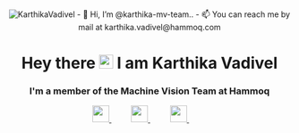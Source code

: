 

<p align="center"> <img src="https://user-images.githubusercontent.com/97623475/160863449-d7216d9d-584c-46e2-8e36-88457a715829.jpg" alt="KarthikaVadivel" />
- 👋 Hi, I’m @karthika-mv-team..
- 📫 You can reach me by mail at karthika.vadivel@hammoq.com

<h1 align="center">
Hey there <img src="https://media.giphy.com/media/hvRJCLFzcasrR4ia7z/giphy.gif" width="25px"> I am Karthika Vadivel </h1>
<h3 align="center">I'm a member of the Machine Vision Team at Hammoq </h3>
 
 <p align='center'>
   <a href="https://www.linkedin.com/in/karthivadivel/">
     <img height="30"  src="https://raw.githubusercontent.com/peterthehan/peterthehan/master/assets/linkedin.svg" />
   </a>&nbsp;&nbsp;&nbsp;&nbsp;&nbsp;&nbsp;&nbsp;&nbsp;
   
   <a href= "https://github.com/car-thee-ca/Viola-Jones-Face-Recognition/files/5793724/Karthika_Resume__Version_1_.pdf" >
     <img height="30" src="https://user-images.githubusercontent.com/42571681/104204802-a7ad9600-53fb-11eb-96aa-2f0bf4718a9d.png" />
   </a>&nbsp;&nbsp;&nbsp;&nbsp;&nbsp;&nbsp;&nbsp;&nbsp;

   <a href= "mailto:karthika.vadivel@hammoq.com" >
     <img height="30" src="https://user-images.githubusercontent.com/42571681/104142413-7f854f00-5389-11eb-859d-c95489ec0e50.png" />
   </a>&nbsp;&nbsp;&nbsp;&nbsp;&nbsp;&nbsp;&nbsp;&nbsp;

<br />

<!---
karthika-mv-team/karthika-mv-team is a ✨ special ✨ repository because its `README.md` (this file) appears on your GitHub profile.
You can click the Preview link to take a look at your changes.
--->
